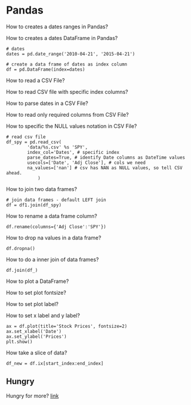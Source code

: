 
# Pandas

How to creates a dates ranges in Pandas?

How to creates a dates DataFrame in Pandas?

    # dates
    dates = pd.date_range('2010-04-21', '2015-04-21')

    # create a data frame of dates as index column
    df = pd.DataFrame(index=dates)



How to read a CSV File?

How to read CSV file with specific index columns?

How to parse dates in a CSV File?

How to read only required columns from CSV File?

How to specific the NULL values notation in CSV File?


    # read csv file
    df_spy = pd.read_csv(
            'data/%s.csv' %s 'SPY',
            index_col='Dates', # specific index
            parse_dates=True, # identify Date columns as DateTime values
            usecols=['Date', 'Adj Close'], # cols we need
            na_values=['nan'] # csv has NAN as NULL values, so tell CSV ahead.
                )


How to join two data frames?

    # join data frames - default LEFT join
    df = df1.join(df_spy)


How to rename a data frame column?

    df.rename(columns={'Adj Close':'SPY'})


How to drop na values in a data frame?

    df.dropna()


How to do a inner join of data frames?

    df.join(df_)




How to plot a DataFrame?

How to set plot fontsize?

How to set plot label?

How to set x label and y label?

    ax = df.plot(title='Stock Prices', fontsize=2)
    ax.set_xlabel('Date')
    ax.set_ylabel('Prices')
    plt.show()


How take a slice of data?

    df_new = df.ix[start_index:end_index]

## Hungry
Hungry for more? [link](https://inlovewithcode.wordpress.com/pandas/)
